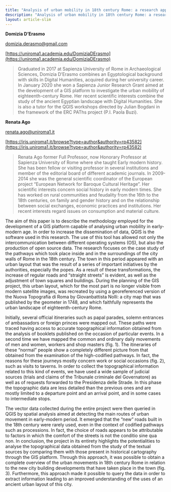 ```yaml
---
title: "Analysis of urban mobility in 18th century Rome: a research approach through GIS platform"
description: "Analysis of urban mobility in 18th century Rome: a research approach through GIS platform"
layout: article-slim
---
```


**Domizia D’Erasmo**

[domizia.derasmo@gmail.com](mailto:domizia.derasmo@gmail.com)

[https://uniroma1.academia.edu/DomiziaDErasmo](https://uniroma1.academia.edu/DomiziaDErasmo)

> Graduated in 2017 at Sapienza University of Rome in Archaeological Sciences, Domizia D’Erasmo combines an Egyptological background with skills in Digital Humanities, acquired during her university career. In January 2020 she won a Sapienza Junior Research Grant aimed at the development of a GIS platform to investigate the urban mobility of eighteenth-century Rome. Her recent scientific interests combine the study of the ancient Egyptian landscape with Digital Humanities. She is also a tutor for the QGIS workshops directed by Julian Bogdani in the framework of the ERC PAThs project (P.I. Paola Buzi).

**Renata Ago**

[renata.ago@uniroma1.it](mailto:renata.ago@uniroma1.it)

[https://iris.uniroma1.it/browse?type=author&authority=rp43582](https://iris.uniroma1.it/browse?type=author&authority=rp43582)

>Renata Ago former Full Professor, now Honorary Professor at Sapienza University of Rome where she taught Early modern history. She has been fellow or visiting professor in several institutions and member of the editorial board of different academic journals. In 2009-2014 she was the general scientific coordinator of the European project “European Network for Baroque Cultural Heritage”. Her scientific interests concern social history in early modern times. She has worked on rural communities and feudality from the 16th to the 18th centuries, on family and gender history and on the relationship between social exchanges, economic practices and institutions. Her recent interests regard issues on consumption and material culture.

The aim of this paper is to describe the methodology employed for the development of a GIS platform capable of analysing urban mobility in early-modern age. In order to increase the dissemination of data, QGIS is the software used in this research. The use of this tool has allowed not only the intercommunication between different operating systems (OS), but also the production of open source data. The research focuses on the case study of the pathways which took place inside and in the surroundings of the city walls of Rome in the 18th century. The town in this period appeared with an urban layout that was the result of a series of important initiatives by the authorities, especially the popes. As a result of these transformations, the increase of regular roads and “straight streets” is evident, as well as the adjustment of town squares and buildings. During the planning of the GIS project, this urban layout, which for the most part is no longer visible from modern satellite images, was recreated by using a georeferenced version of the Nuova Topografia di Roma by Giovanbattista Nolli: a city map that was published by the geometer in 1748, and which faithfully represents the urban landscape of eighteenth-century Rome.

Initially, several official itineraries such as papal parades, solemn entrances of ambassadors or foreign princes were  mapped out. These paths were traced having access to accurate topographical information obtained from the analysis of booklets published on the occasion of particular events. In a second time we have mapped the common and ordinary daily movements of men and women, workers and shop masters (fig. 1). The itineraries of these “normal” people show a completely different picture from that obtained from the examination of the high-codified pathways. In fact, the reasons for these journeys mostly concern work or social occasions (fig. 2), such as visits to taverns. In order to collect the topographical information related to this kind of events, we have used a wide sample of judicial sources (trials and claims of the Tribunale criminale del Governatore) as well as of requests forwarded to the Presidenza delle Strade. In this phase the topographic data are less detailed than the previous ones and are mostly limited to a departure point and an arrival point, and in some cases to intermediate stops.

The vector data collected during the entire project were then queried in QGIS by spatial analysis aimed at detecting the main routes of urban movement in early-modern period. It emerged that the “new” roads built in the 18th century were rarely used, even in the context of codified pathways such as processions. In fact, the choice of roads appears to be attributable to factors in which the comfort of the streets is not the conditio sine qua non. In conclusion, the project in its entirety highlights the potentialities to analyse the topographical data obtained from the study of the textual sources by comparing them with those present in historical cartography through the GIS  platform. Through this approach, it was possible to obtain a complete overview of the urban movements in 18th century Rome in relation to the new city building developments that have taken place in the town (fig. 3). Furthermore, this approach made it possible to query the data in order to extract information leading to an improved understanding of the uses of an ancient urban layout of this city.